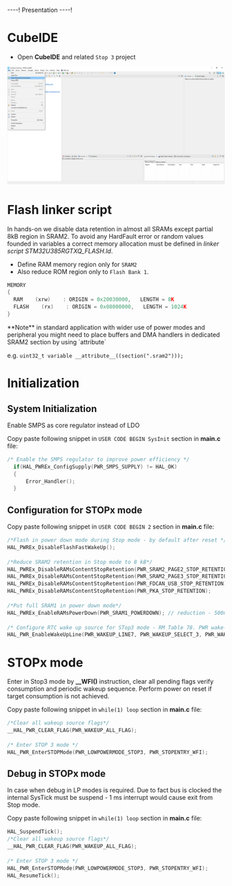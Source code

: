 ----!
Presentation
----!

# CubeIDE
- Open **CubeIDE** and related `Stop 3` project

![image](./img/open_project.png)

# Flash linker script
In hands-on we disable data retention in almost all SRAMs except partial 8kB region in SRAM2. To avoid any HardFault error or random values founded in variables a correct memory allocation must be defined in *linker script STM32U385RGTXQ_FLASH.ld*.

- Define RAM memory region only for `SRAM2`
- Also reduce ROM region only to `Flash Bank 1`.

```c
MEMORY
{
  RAM    (xrw)    : ORIGIN = 0x20030000,   LENGTH = 8K
  FLASH    (rx)    : ORIGIN = 0x08000000,   LENGTH = 1024K
}
```
<p> </p>
**Note** in standard application with wider use of power modes and peripheral you might need to place buffers and DMA handlers in dedicated SRAM2 section by using `attribute` 

e.g. `uint32_t variable __attribute__((section(".sram2")));`


# Initialization

## System Initialization
Enable SMPS as core regulator instead of LDO

Copy paste following snippet in `USER CODE BEGIN SysInit` section in **main.c** file:

```c
/* Enable the SMPS regulator to improve power efficiency */
  if(HAL_PWREx_ConfigSupply(PWR_SMPS_SUPPLY) != HAL_OK)
  {
	  Error_Handler();
  }
```

## Configuration for STOPx mode
Copy paste following snippet in `USER CODE BEGIN 2` section in **main.c** file:

```c
/*Flash in power down mode during Stop mode - by default after reset */
HAL_PWREx_DisableFlashFastWakeUp();

/*Reduce SRAM2 retention in Stop mode to 8 kB*/
HAL_PWREx_DisableRAMsContentStopRetention(PWR_SRAM2_PAGE2_STOP_RETENTION); // reduction -600nA
HAL_PWREx_DisableRAMsContentStopRetention(PWR_SRAM2_PAGE3_STOP_RETENTION);
HAL_PWREx_DisableRAMsContentStopRetention(PWR_FDCAN_USB_STOP_RETENTION);
HAL_PWREx_DisableRAMsContentStopRetention(PWR_PKA_STOP_RETENTION);

/*Put full SRAM1 in power down mode*/
HAL_PWREx_EnableRAMsPowerDown(PWR_SRAM1_POWERDOWN); // reduction - 500nA

/* Configure RTC wake up source for STop3 mode - RM Table 78. PWR wake-up source selection IN*/
HAL_PWR_EnableWakeUpLine(PWR_WAKEUP_LINE7, PWR_WAKEUP_SELECT_3, PWR_WAKEUP_POLARITY_HIGH);
```

# STOPx mode
Enter in Stop3 mode by **__WFI()** instruction, clear all pending flags verify consumption and periodic wakeup sequence. Perform power on reset if target consumption is not achieved.

Copy paste following snippet in `while(1) loop` section in **main.c** file:

```c
/*Clear all wakeup source flags*/
__HAL_PWR_CLEAR_FLAG(PWR_WAKEUP_ALL_FLAG);

/* Enter STOP 3 mode */
HAL_PWR_EnterSTOPMode(PWR_LOWPOWERMODE_STOP3, PWR_STOPENTRY_WFI);
```

## Debug in STOPx mode
In case when debug in LP modes is required. Due to fact bus is clocked the internal SysTick must be suspend - 1 ms interrupt would cause exit from Stop mode.

Copy paste following snippet in `while(1) loop` section in **main.c** file:

```c
HAL_SuspendTick();
/*Clear all wakeup source flags*/
__HAL_PWR_CLEAR_FLAG(PWR_WAKEUP_ALL_FLAG);

/* Enter STOP 3 mode */
HAL_PWR_EnterSTOPMode(PWR_LOWPOWERMODE_STOP3, PWR_STOPENTRY_WFI);
HAL_ResumeTick();
```
